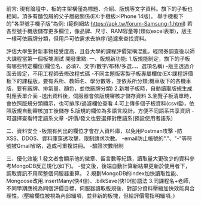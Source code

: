 前言:
現有論壇中，板的主架構僅為標題、介紹、版規等文字資料。旗下的子板也相同，頂多有麵包屑的父子層級關係(EX:手機板>IPhone 14版)。
舉手機板下的"各型號手機子版"為例:
(範例網站:https://apk.tw/forum-Samsung-1.html)
若各型號手機版儲存更多欄位，像品牌、尺寸、RAM容量等(類似excel表單)，版主一樣可依廠牌分類，但用戶可依需求去排序/過濾來查找資料。

評估大學生對新事物接受度高，且各大學的課程評價架構混亂，經問券調查後以師大課程當第一個板塊測試
開發重點:
一、版規新功能:
1.版規能制定，旗下的子板有哪些特定欄位(欄位名、必填?、文字/數字/布林/多選...、選項名稱)
-版主透過介面去設定，不用工程師去修改程式碼
-不同主題版客製子板專屬欄位(EX:課程評價板下的課程版，要有系所、教師名、學分數等，並依系所分類;機車版下的各機車版，要有廠牌、排氣量、顏色，並依廠牌分類)
2.新增子板時，自動讀取版規生成對應表單介面
-送出資料後，伺服器會依版規審核才儲存資料
3.瀏覽子板清單時，會依照版規分類顯示，也可排序/過濾欄位查看
4.可上傳多個子板資料(csv檔)，依照版規自動審核加工後儲存
5.版規的欄位為多語言設計，方便不同語系共享資訊
-可選擇查看特定語系文章
-評價/發文也要選擇對應語系(預設使用者語系)

二、資料安全
-板規有列出的欄位才會存入資料庫，以免用Postman攻擊
-防XSS、DDOS、資料庫穿透攻擊，限制請求次數。
-email防止帳號的"."、"-"等符號被Gmail省略，造成可重複註冊。
-驗證次數限制

三、優化效能
1.發文者會顯示他的徽章、留言數等紀錄，讀取量大更改少的資料參考MongoDB反正規化(如下)。
-發文後，後端自動計算新結果更新於使用者下，調取資訊不用爬整個伺服器重算。
2.規劃MongoDB的index加快讀取性能、Mongoose改用.insertMany(快4倍)、.bilkSave(快10倍)語法
3.同課程名+老師，不同學期應視為同個評價目標，伺服器讀取版規後，對部分資料壓縮加快效能與合理性。(壓縮欄位被視為內部細項，並非新的板塊，但給評價需指明細項。)
